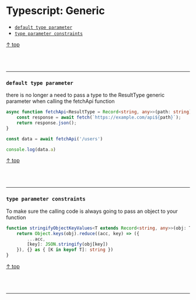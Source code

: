 # Typescript: Generic

- [`default type parameter`](#default-type-parameter)
- [`type parameter constraints`](#type-parameter-constraints)

[↑ top](#typescript-generic)
<br><br><br><br><hr>

### `default type parameter`

there is no longer a need to pass a type to the ResultType generic parameter when calling the fetchApi function

```typescript
async function fetchApi<ResultType = Record<string, any>>(path: string): Promise<ResultType> {
    const response = await fetch(`https://example.com/api${path}`);
    return response.json();
}

const data = await fetchApi('/users')

console.log(data.a)
```

[↑ top](#typescript-generic)
<br><br><br><br><hr>

### `type parameter constraints`

To make sure the calling code is always going to pass an object to your function

```typescript
function stringifyObjectKeyValues<T extends Record<string, any>>(obj: T) {
    return Object.keys(obj).reduce((acc, key) => ({
        ...acc,
        [key]: JSON.stringify(obj[key])
    }), {} as { [K in keyof T]: string })
}
```

[↑ top](#typescript-generic)
<br><br><br><br><hr>
